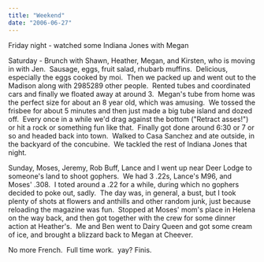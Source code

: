 ```yaml
---
title: "Weekend"
date: "2006-06-27"
---
```


Friday night - watched some Indiana Jones with Megan

Saturday - Brunch with Shawn, Heather, Megan, and Kirsten, who is moving in with Jen.  Sausage, eggs, fruit salad, rhubarb muffins.  Delicious, especially the eggs cooked by moi.  Then we packed up and went out to the Madison along with 2985289 other people.  Rented tubes and coordinated cars and finally we floated away at around 3.  Megan's tube from home was the perfect size for about an 8 year old, which was amusing.  We tossed the frisbee for about 5 minutes and then just made a big tube island and dozed off.  Every once in a while we'd drag against the bottom ("Retract asses!") or hit a rock or something fun like that.  Finally got done around 6:30 or 7 or so and headed back into town.  Walked to Casa Sanchez and ate outside, in the backyard of the concubine.  We tackled the rest of Indiana Jones that night.

Sunday, Moses, Jeremy, Rob Buff, Lance and I went up near Deer Lodge to someone's land to shoot gophers.  We had 3 .22s, Lance's M96, and Moses' .308.  I toted around a .22 for a while, during which no gophers decided to poke out, sadly.  The day was, in general, a bust, but I took plenty of shots at flowers and anthills and other random junk, just because reloading the magazine was fun.  Stopped at Moses' mom's place in Helena on the way back, and then got together with the crew for some dinner action at Heather's.  Me and Ben went to Dairy Queen and got some cream of ice, and brought a blizzard back to Megan at Cheever.

No more French.  Full time work.  yay? Finis.
